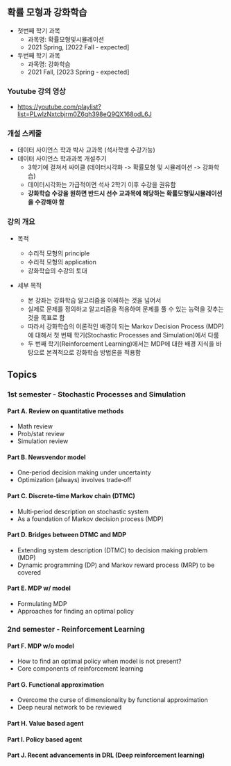## 확률 모형과 강화학습 

+ 첫번째 학기 과목
    + 과목명: 확률모형및시뮬레이션
    + 2021 Spring, [2022 Fall - expected]
+ 두번째 학기 과목
    + 과목명: 강화학습
    + 2021 Fall, [2023 Spring - expected]

### Youtube 강의 영상

+ https://youtube.com/playlist?list=PLwlzNxtcbjrm0Z6qh398eQ9QX168odL6J

### 개설 스케줄

+ 데이터 사이언스 학과 박사 교과목 (석사학생 수강가능)
+ 데이터 사이언스 학과과목 개설주기
    + 3학기에 걸쳐서 싸이클 (데이터시각화 -> 확률모형 및 시뮬레이션 -> 강화학습)
    + 데이터시각화는 가급적이면 석사 2학기 이후 수강을 권유함
    + **강화학습 수강을 원하면 반드시 선수 교과목에 해당하는 확률모형및시뮬레이션을 수강해야 함**

### 강의 개요

+ 목적
    + 수리적 모형의 principle
    + 수리적 모형의 application
    + 강화학습의 수강의 토대

+ 세부 목적
    + 본 강좌는 강화학습 알고리즘을 이해하는 것을 넘어서
    + 실제로 문제를 정의하고 알고리즘을 적용하여 문제를 풀 수 있는 능력을 갖추는 것을 목표로 함
    + 따라서 강화학습의 이론적인 배경이 되는 Markov Decision Process (MDP) 에 대해서 첫 번째 학기(Stochastic Processes and Simulation)에서 다룸
    + 두 번째 학기(Reinforcement Learning)에서는 MDP에 대한 배경 지식을 바탕으로 본격적으로 강화학습 방법론을 적용함

## Topics 

### 1st semester - Stochastic Processes and Simulation

#### Part A. Review on quantitative methods

+ Math review
+ Prob/stat review
+ Simulation review

#### Part B. Newsvendor model

+ One‑period decision making under uncertainty
+ Optimization (always) involves trade‑off

#### Part C. Discrete‑time Markov chain (DTMC)

+ Multi‑period description on stochastic system
+ As a foundation of Markov decision process (MDP)

#### Part D. Bridges between DTMC and MDP

+ Extending system description (DTMC) to decision making problem (MDP)
+ Dynamic programming (DP) and Markov reward process (MRP) to be covered

#### Part E. MDP w/ model

+ Formulating MDP
+ Approaches for finding an optimal policy

### 2nd semester - Reinforcement Learning

#### Part F. MDP w/o model

+ How to find an optimal policy when model is not present?
+ Core components of reinforcement learning

#### Part G. Functional approximation

+ Overcome the curse of dimensionality by functional approximation
+ Deep neural network to be reviewed

#### Part H. Value based agent

#### Part I. Policy based agent

#### Part J. Recent advancements in DRL (Deep reinforcement learning)

